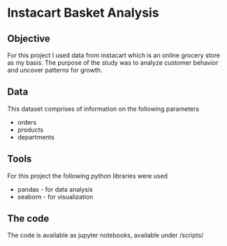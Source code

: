 # Instacart Basket Analysis
## Objective
For this project I used data from instacart which is an online grocery store as my basis. The purpose of the study was to analyze customer behavior and uncover patterns for growth.
## Data
This dataset comprises of information on the following parameters
* orders
* products
* departments
## Tools
For this project the following python libraries were used
* pandas - for data analysis
* seaborn - for visualization
## The code
The code is available as jupyter notebooks, available under /scripts/
